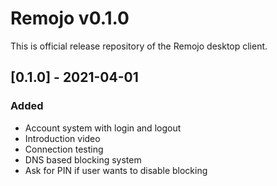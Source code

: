 # Remojo v0.1.0

This is official release repository of the Remojo desktop client.

## [0.1.0] - 2021-04-01
### Added
 - Account system with login and logout
 - Introduction video
 - Connection testing
 - DNS based blocking system
 - Ask for PIN if user wants to disable blocking
